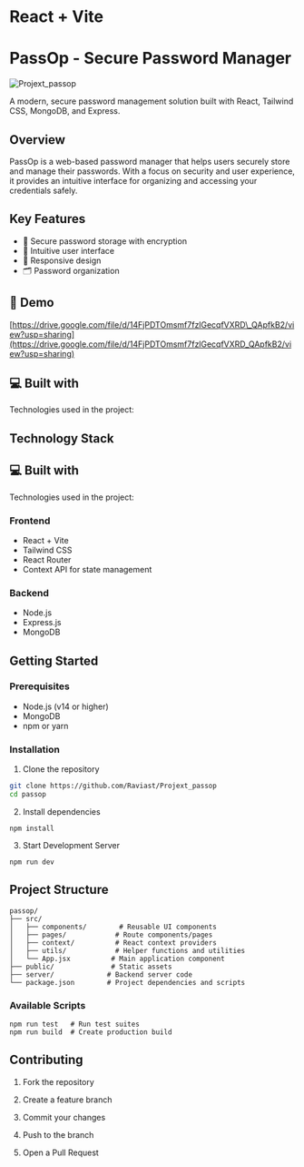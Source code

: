 # React + Vite

# PassOp - Secure Password Manager

![Projext_passop](https://socialify.git.ci/Raviast/Projext_passop/image?font=Bitter&language=1&name=1&owner=1&pattern=Circuit%20Board&stargazers=1&theme=Auto)

A modern, secure password management solution built with React, Tailwind CSS, MongoDB, and Express.

## Overview

PassOp is a web-based password manager that helps users securely store and manage their passwords. With a focus on security and user experience, it provides an intuitive interface for organizing and accessing your credentials safely.

## Key Features

- 🔐 Secure password storage with encryption
- 🎯 Intuitive user interface
- 📱 Responsive design
- 🗂️ Password organization

<h2>🚀 Demo</h2>

[https://drive.google.com/file/d/14FjPDTOmsmf7fzlGecqfVXRD\_QApfkB2/view?usp=sharing](https://drive.google.com/file/d/14FjPDTOmsmf7fzlGecqfVXRD_QApfkB2/view?usp=sharing)

    
<h2>💻 Built with</h2>

Technologies used in the project:

## Technology Stack
<h2>💻 Built with</h2>

Technologies used in the project:


### Frontend
- React + Vite
- Tailwind CSS
- React Router
- Context API for state management

### Backend
- Node.js
- Express.js
- MongoDB

## Getting Started

### Prerequisites
- Node.js (v14 or higher)
- MongoDB
- npm or yarn

### Installation

1. Clone the repository
```bash
git clone https://github.com/Raviast/Projext_passop    
cd passop
```
2. Install dependencies
```
npm install
```
3. Start Development Server
```
npm run dev
```

## Project Structure
```
passop/
├── src/
│   ├── components/        # Reusable UI components
│   ├── pages/            # Route components/pages
│   ├── context/          # React context providers
│   ├── utils/            # Helper functions and utilities
│   └── App.jsx          # Main application component
├── public/              # Static assets
├── server/             # Backend server code
└── package.json        # Project dependencies and scripts
```

### Available Scripts
```npm run dev    # Start development server
npm run test   # Run test suites
npm run build  # Create production build
```

## Contributing
1. Fork the repository

2. Create a feature branch

3. Commit your changes

4. Push to the branch

5. Open a Pull Request

